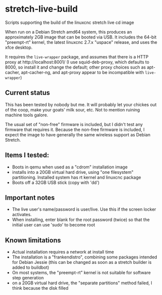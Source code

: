 # stretch-live-build
Scripts supporting the build of the linuxcnc stretch live cd image

When run on a Debian Stretch amd64 system, this produces an approximately 2GB image that can be booted via USB.
It includes the 64-bit "preempt-rt" kernel, the latest linuxcnc 2.7.x "uspace" release, and uses the xfce desktop.

It requires the `live-wrapper` package, and assumes that there is a HTTP proxy at http://localhost:8001/
(I use squid-deb-proxy, which defaults to 8000, so install it and change the default;
other proxy choices such as apt-cacher, apt-cacher-ng, and apt-proxy appear to be incompatible with `live-wrapper`)

## Current status
This has been tested by nobody but me.  It will probably let your chickes out of the coop, make your goats' milk sour, etc.
Not to mention ruining machine tools galore.

The usual set of "non-free" firmware is included, but I didn't test any firmware that requires it.
Because the non-free firmware is included, I expect the image to have generally the same wireless support as Debian Stretch.

## Items I tested:
* Boots in qemu when used as a "cdrom" installation image
* installs into a 20GB virtual hard drive, using "one filesystem" partitioning.  Installed system has rt kernel and linuxcnc package
* Boots off a 32GB USB stick (copy with 'dd')

## Important notes
* The live user's name/password is user/live.  Use this if the screen locker activates.
* When installing, enter blank for the root password (twice) so that the initial user can use 'sudo' to become root

## Known limitations
* Actual installation requires a network at install time
* The installation is a "frankendistro", combining some packages intended for Debian Jessie
  (this can be changed as soon as a stretch builder is added to buildbot)
* On most systems, the "preempt-rt" kernel is not suitable for software step generation
* on a 20GB virtual hard drive, the "separate partitions" method failed, I think because the disk filled
